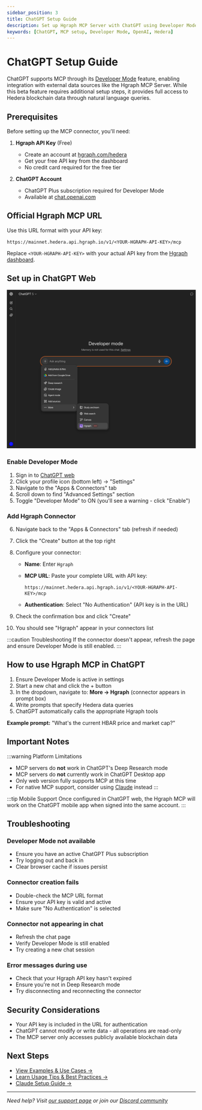 ```yaml
---
sidebar_position: 3
title: ChatGPT Setup Guide
description: Set up Hgraph MCP Server with ChatGPT using Developer Mode
keywords: [ChatGPT, MCP setup, Developer Mode, OpenAI, Hedera]
---
```


# ChatGPT Setup Guide

ChatGPT supports MCP through its [Developer Mode](https://platform.openai.com/docs/guides/developer-mode) feature, enabling integration with external data sources like the Hgraph MCP Server. While this beta feature requires additional setup steps, it provides full access to Hedera blockchain data through natural language queries.

## Prerequisites

Before setting up the MCP connector, you'll need:

1. **Hgraph API Key** (Free)
   - Create an account at [hgraph.com/hedera](https://hgraph.com/hedera)
   - Get your free API key from the dashboard
   - No credit card required for the free tier

2. **ChatGPT Account**
   - ChatGPT Plus subscription required for Developer Mode
   - Available at [chat.openai.com](https://chat.openai.com)

## Official Hgraph MCP URL

Use this URL format with your API key:

```text
https://mainnet.hedera.api.hgraph.io/v1/<YOUR-HGRAPH-API-KEY>/mcp
```

Replace `<YOUR-HGRAPH-API-KEY>` with your actual API key from the [Hgraph dashboard](https://dashboard.hgraph.com).

## Set up in ChatGPT Web

![ChatGPT MCP Setup Screenshot - Developer Mode settings page with Create connector dialog](./chatgpt.png)

### Enable Developer Mode

1. Sign in to [ChatGPT web](https://chat.openai.com)
2. Click your profile icon (bottom left) → "Settings"
3. Navigate to the "Apps & Connectors" tab
4. Scroll down to find "Advanced Settings" section
5. Toggle "Developer Mode" to ON (you'll see a warning - click "Enable")

### Add Hgraph Connector

6. Navigate back to the "Apps & Connectors" tab (refresh if needed)
7. Click the "Create" button at the top right
8. Configure your connector:
   - **Name**: Enter `Hgraph`
   - **MCP URL**: Paste your complete URL with API key:

     ```text
     https://mainnet.hedera.api.hgraph.io/v1/<YOUR-HGRAPH-API-KEY>/mcp
     ```

   - **Authentication**: Select "No Authentication" (API key is in the URL)

9. Check the confirmation box and click "Create"
10. You should see "Hgraph" appear in your connectors list

:::caution Troubleshooting
If the connector doesn't appear, refresh the page and ensure Developer Mode is still enabled.
:::

## How to use Hgraph MCP in ChatGPT

1. Ensure Developer Mode is active in settings
2. Start a new chat and click the + button
3. In the dropdown, navigate to: **More → Hgraph** (connector appears in prompt box)
4. Write prompts that specify Hedera data queries
5. ChatGPT automatically calls the appropriate Hgraph tools

**Example prompt:** "What's the current HBAR price and market cap?"

## Important Notes

:::warning Platform Limitations
- MCP servers do **not** work in ChatGPT's Deep Research mode
- MCP servers do **not** currently work in ChatGPT Desktop app
- Only web version fully supports MCP at this time
- For native MCP support, consider using [Claude](/mcp-server/setup-claude) instead
:::

:::tip Mobile Support
Once configured in ChatGPT web, the Hgraph MCP will work on the ChatGPT mobile app when signed into the same account.
:::

## Troubleshooting

### Developer Mode not available
- Ensure you have an active ChatGPT Plus subscription
- Try logging out and back in
- Clear browser cache if issues persist

### Connector creation fails
- Double-check the MCP URL format
- Ensure your API key is valid and active
- Make sure "No Authentication" is selected

### Connector not appearing in chat
- Refresh the chat page
- Verify Developer Mode is still enabled
- Try creating a new chat session

### Error messages during use
- Check that your Hgraph API key hasn't expired
- Ensure you're not in Deep Research mode
- Try disconnecting and reconnecting the connector

## Security Considerations

- Your API key is included in the URL for authentication
- ChatGPT cannot modify or write data - all operations are read-only
- The MCP server only accesses publicly available blockchain data

## Next Steps

- [View Examples & Use Cases →](/mcp-server/examples)
- [Learn Usage Tips & Best Practices →](/mcp-server/usage-guide)
- [Claude Setup Guide →](/mcp-server/setup-claude)

---

*Need help? Visit [our support page](/support) or join our [Discord community](https://discord.gg/dwxpRHHVWX)*
